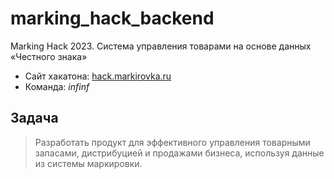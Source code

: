 # marking_hack_backend
Marking Hack 2023. Система управления товарами на основе данных «Честного знака»

- Сайт хакатона: [hack.markirovka.ru](https://hack.markirovka.ru/)
- Команда: *infinf*

## Задача
> Разработать продукт для эффективного управления товарными запасами, дистрибуцией 
и продажами бизнеса, используя данные из системы маркировки.
